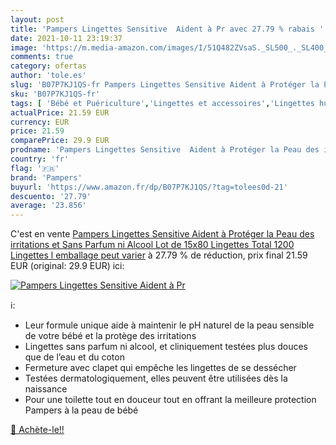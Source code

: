 ```yaml
---
layout: post
title: 'Pampers Lingettes Sensitive  Aident à Pr avec 27.79 % rabais '
date: 2021-10-11 23:19:37
image: 'https://m.media-amazon.com/images/I/51Q482ZVsaS._SL500_._SL400_.jpg'
comments: true
category: ofertas
author: 'tole.es'
slug: 'B07P7KJ1QS-fr Pampers Lingettes Sensitive Aident à Protéger la Peau des...'
sku: 'B07P7KJ1QS-fr'
tags: [ 'Bébé et Puériculture','Lingettes et accessoires','Lingettes humides','Toilette de bébé','pampers', ]
actualPrice: 21.59 EUR
currency: EUR
price: 21.59
comparePrice: 29.9 EUR
prodname: 'Pampers Lingettes Sensitive  Aident à Protéger la Peau des irritations et Sans Parfum ni Alcool  Lot de 15x80 Lingettes  Total 1200 Lingettes  l emballage peut varier'
country: 'fr'
flag: '🇫🇷'
brand: 'Pampers'
buyurl: 'https://www.amazon.fr/dp/B07P7KJ1QS/?tag=tolees0d-21'
descuento: '27.79'
average: '23.856'
---
```


C'est en vente [Pampers Lingettes Sensitive  Aident à Protéger la Peau des irritations et Sans Parfum ni Alcool  Lot de 15x80 Lingettes  Total 1200 Lingettes  l emballage peut varier](https://www.amazon.fr/dp/B07P7KJ1QS/?tag=tolees0d-21)  à  27.79 % de réduction, prix final  21.59 EUR (original: 29.9 EUR) ici:

[![Pampers Lingettes Sensitive  Aident à Pr](https://m.media-amazon.com/images/I/51Q482ZVsaS._SL500_._SL400_.jpg)](https://www.amazon.fr/dp/B07P7KJ1QS/?tag=tolees0d-21)

ℹ️:

- Leur formule unique aide à maintenir le pH naturel de la peau sensible de votre bébé et la protège des irritations
- Lingettes sans parfum ni alcool, et cliniquement testées plus douces que de l’eau et du coton
- Fermeture avec clapet qui empêche les lingettes de se dessécher
- Testées dermatologiquement, elles peuvent être utilisées dès la naissance
- Pour une toilette tout en douceur tout en offrant la meilleure protection Pampers à la peau de bébé

[🛒 Achète-le!!](https://www.amazon.fr/dp/B07P7KJ1QS/?tag=tolees0d-21)
